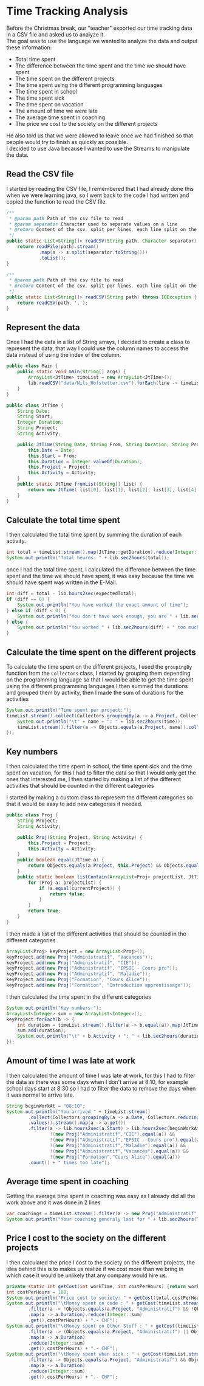 # Time Tracking Analysis <Badge type="tip" text="Java" />

Before the Christmas break, our "teacher" exported our time tracking data in a CSV file and asked us to analyze it.\
The goal was to use the language we wanted to analyze the data and output these information:
- Total time spent
- The difference between the time spent and the time we should have spent
- The time spent on the different projects
- The time spent using the different programming languages
- The time spent in school
- The time spent sick
- The time spent on vacation
- The amount of time we were late
- The average time spent in coaching
- The price we cost to the society on the different projects

He also told us that we were allowed to leave once we had finished so that people would try to finish as quickly as possible.\
I decided to use Java because I wanted to use the Streams to manipulate the data.

## Read the CSV file
I started by reading the CSV file, I remembered that I had already done this when we were learning java, so I went back to the code I had written and copied the function to read the CSV file.
```java
/**
 * @param path Path of the csv file to read
 * @param separator Character used to separate values on a line
 * @return Content of the csv, split per lines, each line split on the separator
 */
public static List<String[]> readCSV(String path, Character separator) throws IOException {
    return readFile(path).stream()
            .map(s -> s.split(separator.toString()))
            .toList();
}

/**
 * @param path Path of the csv file to read
 * @return Content of the csv, split per lines, each line split on the comas
 */
public static List<String[]> readCSV(String path) throws IOException {
    return readCSV(path, ',');
}
```
## Represent the data
Once I had the data in a list of String arrays, I decided to create a class to represent the data, that way I could use the column names to access the data instead of using the index of the column.
```java
public class Main {
    public static void main(String[] args) {
        ArrayList<JtTime> timeList = new ArrayList<JtTime>();
        lib.readCSV("data/Nils_Hofstetter.csv").forEach(line -> timeList.add(JtTime.fromList(line)));
    }
}

public class JtTime {
    String Date;
    String Start;
    Integer Duration;
    String Project;
    String Activity;

    public JtTime(String Date, String From, String Duration, String Project, String Activity) {
        this.Date = Date;
        this.Start = From;
        this.Duration = Integer.valueOf(Duration);
        this.Project = Project;
        this.Activity = Activity;
    }
    public static JtTime fromList(String[] list) {
        return new JtTime( list[0], list[1], list[2], list[3], list[4] );
    }
}
```
## Calculate the total time spent
I then calculated the total time spent by summing the duration of each activity.
```java
int total = timeList.stream().map(JtTime::getDuration).reduce(Integer::sum).get();
System.out.println("Total heures: " + lib.sec2hours(total));
```
once I had the total time spent, I calculated the difference between the time spent and the time we should have spent, it was easy because the time we should have spent was written in the E-Mail.
```java
int diff = total - lib.hours2sec(expectedTotal);
if (diff == 0) {
    System.out.println("You have worked the exact amount of time");
} else if (diff < 0) {
    System.out.println("You don't have work enough, you are " + lib.sec2hours(-diff) + " short");
} else {
    System.out.println("You worked " + lib.sec2hours(diff) + " too much");
}
```
## Calculate the time spent on the different projects
To calculate the time spent on the different projects, I used the `groupingBy` function from the `Collectors` class, 
I started by grouping them depending on the programming language so that I would be able to get the time spent using the different programming languages
I then summed the durations and grouped them by activity, then I made the sum of durations for the activities
```java
System.out.println("Time spent per project:");
timeList.stream().collect(Collectors.groupingBy(a -> a.Project, Collectors.summingInt(JtTime::getDuration))).forEach((name, time) -> {
    System.out.println("\t" + name + ": " + lib.sec2hours(time));
    timeList.stream().filter(a -> Objects.equals(a.Project, name)).collect(Collectors.groupingBy(a -> a.Activity, Collectors.summingInt(JtTime::getDuration))).forEach((activityName, activityDuration) -> System.out.println("\t\t" + activityName + ": " + lib.sec2hours(activityDuration)));
});
```
## Key numbers
I then calculated the time spent in school, the time spent sick and the time spent on vacation, for this I had to filter the data so that I would only get the ones that interested me, 
I then started by making a list of the different activities that should be counted in the different categories

I started by making a custom class to represent the different categories so that it would be easy to add new categories if needed.
```java
public class Proj {
    String Project;
    String Activity;

    public Proj(String Project, String Activity) {
        this.Project = Project;
        this.Activity = Activity;
    }
    public boolean equal(JtTime a) {
        return Objects.equals(a.Project, this.Project) && Objects.equals(a.Activity, this.Activity);
    }
    public static boolean listContain(ArrayList<Proj> projectList, JtTime currentProject) {
        for (Proj a: projectList) {
            if (a.equal(currentProject)) {
                return false;
            }
        }
        return true;
    }
}
```
I then made a list of the different activities that should be counted in the different categories
```java
ArrayList<Proj> keyProject = new ArrayList<Proj>();
keyProject.add(new Proj("Administratif", "Vacances"));
keyProject.add(new Proj("Administratif", "CIE"));
keyProject.add(new Proj("Administratif", "EPSIC - Cours pro"));
keyProject.add(new Proj("Administratif", "Maladie"));
keyProject.add(new Proj("Formation", "Cours Alice"));
keyProject.add(new Proj("Formation", "Introduction apprentissage"));
```
I then calculated the time spent in the different categories
```java
System.out.println("Key numbers:");
ArrayList<Integer> sum = new ArrayList<Integer>();
keyProject.forEach(b -> {
    int duration = timeList.stream().filter(a -> b.equal(a)).map(JtTime::getDuration).reduce(Integer::sum).get();
    sum.add(duration);
    System.out.println("\t" + b.Activity + ": " + lib.sec2hours(duration) + " = " + duration * 100 / total + "%");
});
```
## Amount of time I was late at work
I then calculated the amount of time I was late at work, for this I had to filter the data as there was some days when I don't arrive at 8:10, for example school days start at 8:30 so I had to filter the data to remove the days when it was normal to arrive late.
```java
String beginWorkAt = "08:10";
System.out.println("You arrived " + timeList.stream()
        .collect(Collectors.groupingBy(a -> a.Date, Collectors.reducing((a, b) -> lib.hours2sec(a.Start) < lib.hours2sec(b.Start) ? a : b)))
        .values().stream().map(a -> a.get())
        .filter(a -> lib.hours2sec(a.Start) > lib.hours2sec(beginWorkAt) &&
                !(new Proj("Administratif","CIE").equal(a)) &&
                !(new Proj("Administratif","EPSIC - Cours pro").equal(a)) &&
                !(new Proj("Administratif","Maladie").equal(a)) &&
                !(new Proj("Administratif","Vacances").equal(a)) &&
                !(new Proj("Formation","Cours Alice").equal(a)))
        .count() + " times too late");
```
## Average time spent in coaching
Getting the average time spent in coaching was easy as I already did all the work above and it was done in 2 lines
```java
var coachings = timeList.stream().filter(a -> new Proj("Administratif","Coaching").equal(a)).map(JtTime::getDuration).toList();
System.out.println("Your coaching generaly last for " + lib.sec2hours(lib.sum(coachings) / coachings.size()));
```
## Price I cost to the society on the different projects
I then calculated the price I cost to the society on the different projects, the idea behind this is to makes us realize if we cost more than we bring in which case it would be unlikely that any company would hire us.
```java
private static int getCost(int workTime, int costPerHours) {return workTime * costPerHours / 3600;}
int costPerHours = 100;
System.out.println("Price cost to society: " + getCost(total,costPerHours) + ".- CHF");
System.out.println("\tMoney spent on code : " + getCost(timeList.stream()
        .filter(a -> !Objects.equals(a.Project, "Administratif") && !Objects.equals(a.Project, "Formation"))
        .map(a -> a.Duration).reduce(Integer::sum)
        .get(),costPerHours) + ".- CHF");
System.out.println("\tMoney spent on Other Stuff : " + getCost(timeList.stream()
        .filter(a -> (Objects.equals(a.Project, "Administratif") || Objects.equals(a.Project, "Formation")) && !Objects.equals(a.Activity, "Maladie"))
        .map(a -> a.Duration)
        .reduce(Integer::sum)
        .get(),costPerHours) + ".- CHF");
System.out.println("\tMoney spent when sick : " + getCost(timeList.stream()
        .filter(a -> Objects.equals(a.Project, "Administratif") && Objects.equals(a.Activity, "Maladie"))
        .map(a -> a.Duration)
        .reduce(Integer::sum)
        .get(),costPerHours) + ".- CHF");
```
